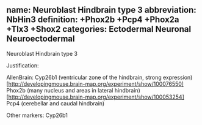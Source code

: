 name: Neuroblast Hindbrain type 3
abbreviation: NbHin3
definition: +Phox2b +Pcp4 +Phox2a +Tlx3 +Shox2
categories: Ectodermal Neuronal Neuroectodermal
---

Neuroblast Hindbrain type 3

Justification:

AllenBrain:
Cyp26b1 (ventricular zone of the hindbrain, strong expression)
[http://developingmouse.brain-map.org/experiment/show/100076550]
Phox2b (many nucleus and areas in lateral hindbrain)
[http://developingmouse.brain-map.org/experiment/show/100053254]
Pcp4 (cerebellar and caudal hindbrain)


Other markers:
Cyp26b1
